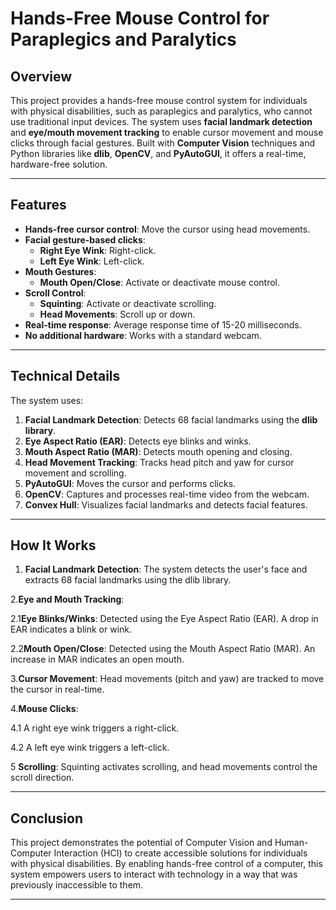 # Hands-Free Mouse Control for Paraplegics and Paralytics

## Overview
This project provides a hands-free mouse control system for individuals with physical disabilities, such as paraplegics and paralytics, who cannot use traditional input devices. The system uses **facial landmark detection** and **eye/mouth movement tracking** to enable cursor movement and mouse clicks through facial gestures. Built with **Computer Vision** techniques and Python libraries like **dlib**, **OpenCV**, and **PyAutoGUI**, it offers a real-time, hardware-free solution.

---

## Features
- **Hands-free cursor control**: Move the cursor using head movements.
- **Facial gesture-based clicks**:
  - **Right Eye Wink**: Right-click.
  - **Left Eye Wink**: Left-click.
- **Mouth Gestures**:
  - **Mouth Open/Close**: Activate or deactivate mouse control.
- **Scroll Control**:
  - **Squinting**: Activate or deactivate scrolling.
  - **Head Movements**: Scroll up or down.
- **Real-time response**: Average response time of 15-20 milliseconds.
- **No additional hardware**: Works with a standard webcam.

---

## Technical Details
The system uses:
1. **Facial Landmark Detection**: Detects 68 facial landmarks using the **dlib library**.
2. **Eye Aspect Ratio (EAR)**: Detects eye blinks and winks.
3. **Mouth Aspect Ratio (MAR)**: Detects mouth opening and closing.
4. **Head Movement Tracking**: Tracks head pitch and yaw for cursor movement and scrolling.
5. **PyAutoGUI**: Moves the cursor and performs clicks.
6. **OpenCV**: Captures and processes real-time video from the webcam.
7. **Convex Hull**: Visualizes facial landmarks and detects facial features.

---

## How It Works
1. **Facial Landmark Detection**: The system detects the user's face and extracts 68 facial landmarks using the dlib library.

2.**Eye and Mouth Tracking**:

  2.1**Eye Blinks/Winks**: Detected using the Eye Aspect Ratio (EAR). A drop in EAR indicates a blink or wink.

  2.2**Mouth Open/Close**: Detected using the Mouth Aspect Ratio (MAR). An increase in MAR indicates an open mouth.

3.**Cursor Movement**: Head movements (pitch and yaw) are tracked to move the cursor in real-time.

4.**Mouse Clicks**:

  4.1 A right eye wink triggers a right-click.

  4.2 A left eye wink triggers a left-click.

5 **Scrolling**: Squinting activates scrolling, and head movements control the scroll direction.

---
## Conclusion

This project demonstrates the potential of Computer Vision and Human-Computer Interaction (HCI) to create accessible solutions for individuals with physical disabilities. By enabling hands-free control of a computer, this system empowers users to interact with technology in a way that was previously inaccessible to them.

---

